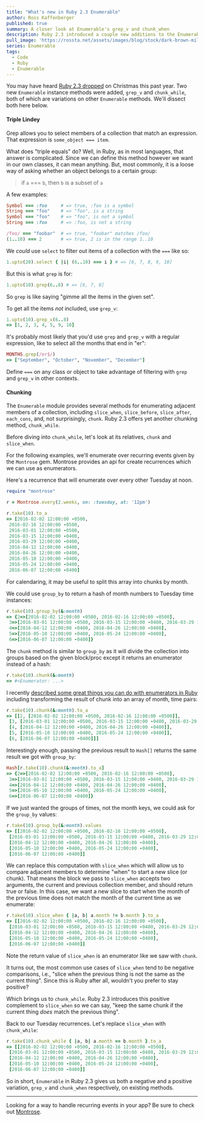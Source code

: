```yaml
---
title: "What's new in Ruby 2.3 Enumerable"
author: Ross Kaffenberger
published: true
summary: A closer look at Enumerable's grep_v and chunk_when
description: Ruby 2.3 introduced a couple new additions to the Enumerable API that provide some nice variations on existing methods
pull_image: 'https://rossta.net/assets/images/blog/stock/dark-brown-milk-candy-pexels-photo.jpg'
series: Enumerable
tags:
  - Code
  - Ruby
  - Enumerable
---
```


You may have heard [Ruby 2.3 dropped](https://www.ruby-lang.org/en/news/2015/12/25/ruby-2-3-0-released/) on Christmas this past year. Two new `Enumerable` instance methods were added, `grep_v` and `chunk_while`, both of which are variations on other `Enumerable` methods. We'll dissect both here below.

#### Triple Lindey

Grep allows you to select members of a collection that match an expression. That expression is `some_object === item`.

What does "triple equals" do? Well, in Ruby, as in most languages, that answer is complicated. Since we can define this method however we want in our own classes, it can mean anything. But, most commonly, it is a loose way of asking whether an object belongs to a certain group:

> if `a` === `b`, then `b` is a subset of `a`

A few examples:

```ruby
Symbol === :foo     # => true, :foo is a symbol
String === "foo"    # => "foo", is a string
Symbol === "foo"    # => "foo", is not a symbol
String === :foo     # => :foo, is not a string

/foo/ === "foobar"  # => true, "foobar" matches /foo/
(1..10) === 2       # => true, 2 is in the range 1..10
```

We *could* use `select` to filter out items of a collection with the `===` like so:

```ruby
1.upto(20).select { |i| (6..10) === i } # => [6, 7, 8, 9, 10]
```

But this is what `grep` is for:

```ruby
1.upto(10).grep(6..8) # => [6, 7, 8]
```

So `grep` is like saying "gimme all the items in the given set".

To get all the items *not* included, use `grep_v`:

```ruby
1.upto(10).grep_v(6..8)
=> [1, 2, 3, 4, 5, 9, 10]
```

It's probably most likely that you'd use `grep` and `grep_v` with a regular expression, like
to select all the months that end in "er":

```ruby
MONTHS.grep(/er$/)
=> ["September", "October", "November", "December"]
```

Define `===` on any class or object to take advantage of filtering with `grep` and `grep_v` in other contexts.

#### Chunking

The `Enumerable` module provides several methods for enumerating adjacent
members of a collection, including `slice_when`, `slice_before`, `slice_after`,
`each_cons`, and, not surprisingly, `chunk`. Ruby 2.3 offers yet another
chunking method, `chunk_while`.

Before diving into `chunk_while`, let's look at its relatives, `chunk` and `slice_when`.

For the following examples, we'll enumerate over recurring events given by the
`Montrose` gem. Montrose provides an api for create recurrences which we can use
as enumerators.

Here's a recurrence that will enumerate over every other Tuesday at noon.

```ruby
require "montrose"

r = Montrose.every(2.weeks, on: :tuesday, at: '12pm')

r.take(10).to_a
=> [2016-02-02 12:00:00 -0500,
 2016-02-16 12:00:00 -0500,
 2016-03-01 12:00:00 -0500,
 2016-03-15 12:00:00 -0400,
 2016-03-29 12:00:00 -0400,
 2016-04-12 12:00:00 -0400,
 2016-04-26 12:00:00 -0400,
 2016-05-10 12:00:00 -0400,
 2016-05-24 12:00:00 -0400,
 2016-06-07 12:00:00 -0400]
```

For calendaring, it may be useful to split this array into chunks by month.

We could use `group_by` to return a hash of month numbers to Tuesday time
instances:

```ruby
r.take(10).group_by(&:month)
=> {2=>[2016-02-02 12:00:00 -0500, 2016-02-16 12:00:00 -0500],
 3=>[2016-03-01 12:00:00 -0500, 2016-03-15 12:00:00 -0400, 2016-03-29 12:00:00 -0400],
 4=>[2016-04-12 12:00:00 -0400, 2016-04-26 12:00:00 -0400],
 5=>[2016-05-10 12:00:00 -0400, 2016-05-24 12:00:00 -0400],
 6=>[2016-06-07 12:00:00 -0400]}
```

The `chunk` method is similar to `group_by` as it will divide the collection
into groups based on the given block/proc except it returns an enumerator
instead of a hash:

```ruby
r.take(10).chunk(&:month)
=> #<Enumerator: ...>
```

I recently [described some great things you can do with enumerators in Ruby](/blog/what-is-enumerator.html) including transforming the result of chunk into an array of month, time pairs:

```ruby
r.take(10).chunk(&:month).to_a
=> [[2, [2016-02-02 12:00:00 -0500, 2016-02-16 12:00:00 -0500]],
 [3, [2016-03-01 12:00:00 -0500, 2016-03-15 12:00:00 -0400, 2016-03-29 12:00:00 -0400]],
 [4, [2016-04-12 12:00:00 -0400, 2016-04-26 12:00:00 -0400]],
 [5, [2016-05-10 12:00:00 -0400, 2016-05-24 12:00:00 -0400]],
 [6, [2016-06-07 12:00:00 -0400]]]
```

Interestingly enough, passing the previous result to `Hash[]` returns the same
result we got with `group_by`:

```ruby
Hash[r.take(10).chunk(&:month).to_a]
=> {2=>[2016-02-02 12:00:00 -0500, 2016-02-16 12:00:00 -0500],
 3=>[2016-03-01 12:00:00 -0500, 2016-03-15 12:00:00 -0400, 2016-03-29 12:00:00 -0400],
 4=>[2016-04-12 12:00:00 -0400, 2016-04-26 12:00:00 -0400],
 5=>[2016-05-10 12:00:00 -0400, 2016-05-24 12:00:00 -0400],
 6=>[2016-06-07 12:00:00 -0400]}
```

If we just wanted the groups of times, not the month keys, we could ask for the
`group_by` values:

```ruby
r.take(10).group_by(&:month).values
=> [[2016-02-02 12:00:00 -0500, 2016-02-16 12:00:00 -0500],
 [2016-03-01 12:00:00 -0500, 2016-03-15 12:00:00 -0400, 2016-03-29 12:00:00 -0400],
 [2016-04-12 12:00:00 -0400, 2016-04-26 12:00:00 -0400],
 [2016-05-10 12:00:00 -0400, 2016-05-24 12:00:00 -0400],
 [2016-06-07 12:00:00 -0400]]
```

We can replace this computation with `slice_when` which will allow us to compare
adjacent members to determine "when" to start a new slice (or chunk). That means
the block we pass to `slice_when` accepts two arguments, the current and
previous collection member, and should return true or false. In this
case, we want a new slice to start when the month of the previous time does not
match the month of the current time as we enumerate:

```ruby
r.take(10).slice_when { |a, b| a.month != b.month }.to_a
=> [[2016-02-02 12:00:00 -0500, 2016-02-16 12:00:00 -0500],
 [2016-03-01 12:00:00 -0500, 2016-03-15 12:00:00 -0400, 2016-03-29 12:00:00 -0400],
 [2016-04-12 12:00:00 -0400, 2016-04-26 12:00:00 -0400],
 [2016-05-10 12:00:00 -0400, 2016-05-24 12:00:00 -0400],
 [2016-06-07 12:00:00 -0400]]
```

Note the return value of `slice_when` is an enumerator like we saw with `chunk`.

It turns out, the most common use cases of `slice_when` tend to be negative
comparisons, i.e., "slice when the previous thing is not the same as the current
thing". Since this is Ruby after all, wouldn't you prefer to stay positive?

Which brings us to `chunk_while`. Ruby 2.3 introduces this positive complement to
`slice_when` so we can say, "keep the same chunk if the current thing *does*
match the previous thing".

Back to our Tuesday recurrences. Let's replace `slice_when` with `chunk_while`:

```ruby
r.take(10).chunk_while { |a, b| a.month == b.month }.to_a
=> [[2016-02-02 12:00:00 -0500, 2016-02-16 12:00:00 -0500],
 [2016-03-01 12:00:00 -0500, 2016-03-15 12:00:00 -0400, 2016-03-29 12:00:00 -0400],
 [2016-04-12 12:00:00 -0400, 2016-04-26 12:00:00 -0400],
 [2016-05-10 12:00:00 -0400, 2016-05-24 12:00:00 -0400],
 [2016-06-07 12:00:00 -0400]]
```

So in short, `Enumerable` in Ruby 2.3 gives us both a negative and a positive variation, `grep_v` and `chunk_when` respectively, on existing methods.

---

Looking for a way to handle recurring events in your app? Be sure to check out [Montrose](https://github.com/rossta/montrose).
